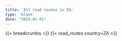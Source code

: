 ```yaml
---
title: 'All road routes in ZA'
type: 'blank'
date: "2023-01-01"
---
```


{{< breadcrumbs >}}
{{< road_routes country=ZA >}}
